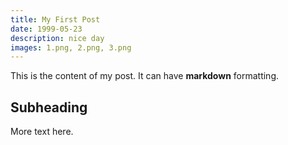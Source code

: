 ```yaml
---
title: My First Post
date: 1999-05-23
description: nice day
images: 1.png, 2.png, 3.png
---
```


This is the content of my post. It can have **markdown** formatting.

## Subheading

More text here.